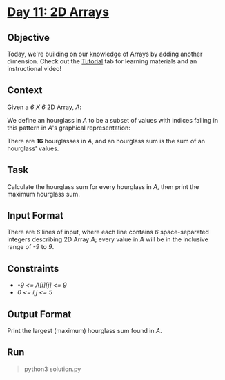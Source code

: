 # [Day 11: 2D Arrays](https://www.hackerrank.com/challenges/30-2d-arrays/problem)

## Objective
Today, we're building on our knowledge of Arrays by adding another dimension. Check out the [Tutorial](https://www.hackerrank.com/challenges/30-2d-arrays/tutorial) tab for learning materials and an instructional video!

## Context
Given a *6 X 6* 2D Array, *A*:

We define an hourglass in *A* to be a subset of values with indices falling in this pattern in *A*'s graphical representation:

There are **16** hourglasses in *A*, and an hourglass sum is the sum of an hourglass' values.

## Task
Calculate the hourglass sum for every hourglass in *A*, then print the maximum hourglass sum.

## Input Format
There are *6* lines of input, where each line contains *6* space-separated integers describing 2D Array *A*; every value in *A* will be in the inclusive range of *-9* to *9*.

## Constraints
* *-9 <= A[i][j] <= 9*
* *0 <= i,j <= 5*

## Output Format
Print the largest (maximum) hourglass sum found in *A*.

## Run
> python3 solution.py